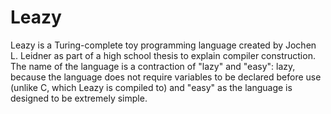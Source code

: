 # Leazy

Leazy is a Turing-complete toy programming language created by Jochen L. Leidner as part of a high school thesis to explain compiler construction.
The name of the language is a contraction of "lazy" and "easy": lazy, because the language does not require variables to be declared before use (unlike C, which Leazy is compiled to) and "easy" as the language is designed to be extremely simple.
